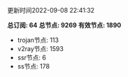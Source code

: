 更新时间2022-09-08 22:41:32

**总订阅: 64**
**总节点: 9269**
**有效节点: 1890**
- trojan节点: 113
- v2ray节点: 1593
- ssr节点: 6
- ss节点: 178
